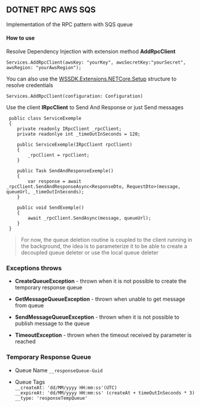 ## DOTNET RPC AWS SQS
Implementation of the RPC pattern with SQS queue

#### How to use
Resolve Dependency Injection with extension method **AddRpcClient**
```dotnet
Services.AddRpcClient(awsKey: "yourKey", awsSecretKey:"yourSecret", awsRegion: "yourAwsRegion");
```

You can also use the [WSSDK.Extensions.NETCore.Setup](https://docs.aws.amazon.com/sdk-for-net/v3/developer-guide/net-dg-config-netcore.html) structure to resolve credentials
```dotnet
Services.AddRpcClient(configuration: Configuration)
```

Use the client **IRpcClient** to Send And Response or just Send messages

```dotnet
 public class ServiceExemple
 {
    private readonly IRpcClient _rpcClient;
    private readonlye int _timeOutInSeconds = 120;

    public ServiceExemple(IRpcClient rpcClient)
    {
        _rpcClient = rpcClient;
    }

    public Task SendAndResponseExemple()
    {
        var response = await _rpcClient.SendAndResponseAsync<ResponseDto, RequestDto>(message, queueUrl, _timeOutInSeconds);
    }

    public void SendExemple()
    {
        await _rpcClient.SendAsync(message, queueUrl);
    }
 }
```

> For now, the queue deletion routine is coupled to the client running in the background, the idea is to parameterize it to be able to create a decoupled queue deleter or use the local queue deleter

### Exceptions throws

- **CreateQueueException** - thrown when it is not possible to create the temporary response queue

- **GetMessageQueueException** - thrown when unable to get message from queue

- **SendMessageQueueException** - thrown when it is not possible to publish message to the queue

- **TimeoutException** - thrown when the timeout received by parameter is reached

### Temporary Response Queue

- Queue Name
`__responseQueue-Guid`

- Queue Tags  
`__createAt: 'dd/MM/yyyy HH:mm:ss'(UTC)`   
`__expireAt: 'dd/MM/yyyy HH:mm:ss' (createAt + timeOutInSeconds * 3)`  
`__type: 'responseTempQueue'`  
